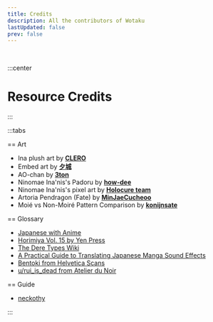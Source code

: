 ```yaml
---
title: Credits
description: All the contributors of Wotaku
lastUpdated: false
prev: false
---
```


<script setup>
import Credits from './.vitepress/theme/components/Contributors.vue'
</script>


<Credits />

<br>

:::center
# Resource Credits
:::

:::tabs

== Art 

- Ina plush art by [**CLERO**](https://twitter.com/CLERO_ART/status/1788894299007971680)
- Embed art by [**夕城**](https://twitter.com/yukiyasa1/status/1770385782379020322)
- AO-chan by [**3ton**](https://www.pixiv.net/en/artworks/110412826)
- Ninomae Ina'nis's Padoru by [**how-dee**](https://old.reddit.com/r/Padoru/comments/iu6jvx/ninomae_inanis_hololive/)
- Ninomae Ina'nis's pixel art by [**Holocure team**](https://kay-yu.itch.io/holocure)
- Artoria Pendragon (Fate) by [**MinJaeCucheoo**](https://www.deviantart.com/minjaecucheoo/art/Transparent-PNG-Artoria-Pendragon-Fate-845014345)
- Moié vs Non-Moiré Pattern Comparison by [**konijnsate**](https://tips.clip-studio.com/en-us/articles/3489)

== Glossary

- [Japanese with Anime](https://www.japanesewithanime.com/)
- [Horimiya Vol. 15 by Yen Press](https://yenpress.com/titles/9781975324735-horimiya-vol-15)
- [The Dere Types Wiki](https://the-dere-types.fandom.com/wiki/The_Dere_Types_Wiki)
- [A Practical Guide to Translating Japanese Manga Sound Effects](https://nomansguy.wordpress.com/2023/02/04/translating-manga-sfx-guide-part-1/)
- [Bentoki from Helvetica Scans](https://discord.com/users/91862190709014528)
- [u/rui_is_dead from Atelier du Noir](https://old.reddit.com/r/manga/comments/tc90d8/guys_can_you_explain_the_process_of/)

== Guide

- [neckothy](https://gist.github.com/neckothy/6654f928fef87529646df3799f5e555a)

:::

